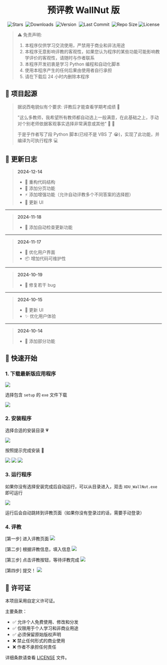<p align="center">
  <h1 align="center">预评教 WallNut 版</h1>
</p>

<p align="center">
  <img src="https://img.shields.io/github/stars/Yang-ZhiHang/XDU-WallNut" alt="Stars">&nbsp;
  <img src="https://img.shields.io/github/downloads/Yang-ZhiHang/XDU-WallNut/total" alt="Downloads">&nbsp;
  <img src="https://img.shields.io/github/v/release/Yang-ZhiHang/XDU-WallNut" alt="Version">&nbsp;
  <img src="https://img.shields.io/github/last-commit/Yang-ZhiHang/XDU-WallNut" alt="Last Commit">&nbsp;
  <img src="https://img.shields.io/github/repo-size/Yang-ZhiHang/XDU-WallNut" alt="Repo Size">
  <img src="https://img.shields.io/badge/License-Custom-red.svg" alt="License">
</p>

> ⚠️ 免责声明:
>
> 1. 本程序仅供学习交流使用，严禁用于商业和非法用途
> 2. 本程序无意影响评教的客观性，如果您认为程序的某些功能可能影响教学评价的客观性，请随时与作者联系
> 3. 本程序开发初衷是学习 Python 编程和自动化脚本
> 4. 使用本程序产生的任何后果由使用者自行承担
> 5. 请在下载后 24 小时内删除本程序

## 📝 项目起源

> 据说西电貌似有个要求: 评教后才能查看学期考成绩 🤔
>
> "这么多教师，我希望所有教师都自动选上一般满意，在此基础之上，手动对个别老师依据客观事实选择非常满意或其他" 🎯 💭
>
> 于是乎作者写了段 Python 脚本(已经不是 VBS 了 😭)，实现了此功能，并编译为可执行程序 💻

## 🚀 更新日志

> **2024-12-14**
>
> - 🔧 重构代码结构
> - 📄 添加分页功能
> - ⚡️ 添加增强功能（允许自动评教多个不同答案的选择题）
> - 🎨 更新 UI

---

> **2024-11-18**
>
> - 🔄 添加自动检查更新功能

---

> **2024-11-17**
>
> - 💫 优化用户界面
> - 📦 增加代码可维护性

---

> **2024-10-19**
>
> - 🐛 修复若干 bug

---

> **2024-10-15**
>
> - 🎨 更新 UI
> - ✨ 优化用户体验

---

> **2024-10-14**
>
> - 🎉 添加部分功能

## 📖 快速开始

### 1. 下载最新版应用程序

<img src='./assets/images/1.jpg'>

选择包含 `setup` 的 `exe` 文件下载

<img src='./assets/images/2.jpg'>

### 2. 安装程序

选择合适的安装目录 💗

<img src='./assets/images/3.jpg'>

按照提示完成安装 🤪

<img src='./assets/images/4.jpg'>
<img src='./assets/images/5.jpg'>
<img src='./assets/images/6.jpg'>

### 3. 运行程序

如果你没有选择安装完成后自动运行，可以从目录进入，双击 `XDU_WallNut.exe` 即可运行

<img src='./assets/images/11.jpg'>

运行后会自动跳转到评教页面（如果你没有登录过的话，需要手动登录）

### 4. 评教

[第一步] 进入评教页面
<img src='./assets/images/7.jpg'>

[第二步] 根据评教信息，填入信息
<img src='./assets/images/8.jpg'>

[第三步] 点击评教按钮，等待评教完成
<img src='./assets/images/9.jpg'>

[第四步] 提交！
<img src='./assets/images/10.jpg'>

## 📄 许可证

本项目采用自定义许可证。

主要条款：

- ✅ 允许个人免费使用、修改和分发
- ✅ 仅限用于个人学习和非商业用途
- ✅ 必须保留原始版权声明
- ❌ 禁止任何形式的商业使用
- ❌ 作者不承担任何责任

详细条款请查看 [LICENSE](LICENSE) 文件。
